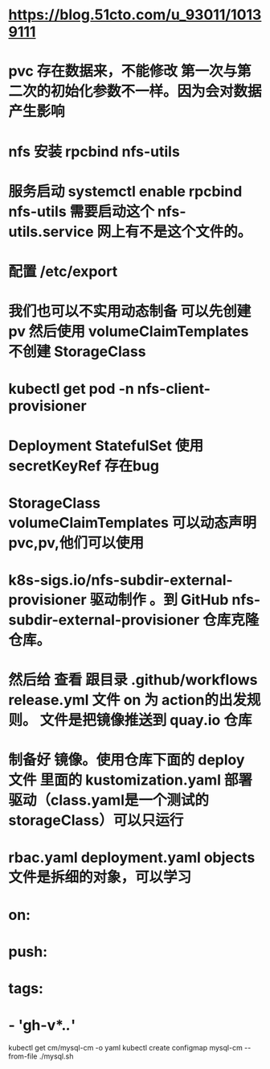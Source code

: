 # https://blog.51cto.com/u_93011/10139111
# pvc 存在数据来，不能修改 第一次与第二次的初始化参数不一样。因为会对数据产生影响
#  nfs 安装  rpcbind  nfs-utils
# 服务启动  systemctl enable rpcbind     nfs-utils 需要启动这个 nfs-utils.service 网上有不是这个文件的。
# 配置 /etc/export
# 我们也可以不实用动态制备 可以先创建 pv 然后使用 volumeClaimTemplates 不创建  StorageClass
# kubectl get  pod  -n nfs-client-provisioner
#  Deployment  StatefulSet 使用  secretKeyRef 存在bug
#  StorageClass volumeClaimTemplates 可以动态声明 pvc,pv,他们可以使用
# k8s-sigs.io/nfs-subdir-external-provisioner 驱动制作 。到 GitHub nfs-subdir-external-provisioner 仓库克隆仓库。
# 然后给 查看  跟目录 .github/workflows  release.yml 文件  on 为 action的出发规则。 文件是把镜像推送到  quay.io 仓库
# 制备好 镜像。使用仓库下面的  deploy 文件 里面的  kustomization.yaml 部署驱动（class.yaml是一个测试的 storageClass）可以只运行
# rbac.yaml deployment.yaml  objects 文件是拆细的对象，可以学习
# on:
#  push:
#    tags:
#      - 'gh-v*.*.*'

kubectl get cm/mysql-cm -o yaml
kubectl create configmap  mysql-cm --from-file ./mysql.sh